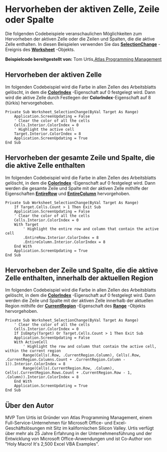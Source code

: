 
# Hervorheben der aktiven Zelle, Zeile oder Spalte

Die folgenden Codebeispiele veranschaulichen Möglichkeiten zum Hervorheben der aktiven Zelle oder die Zeilen und Spalten, die die aktive Zelle enthalten. In diesen Beispielen verwenden Sie das  **[SelectionChange](183e2ca7-06b2-f689-1f77-182dbfbf1e1d.md)** -Ereignis des **[Worksheet](182b705e-854a-81cc-a4b0-59b942de55ae.md)** -Objekts.

 **Beispielcode bereitgestellt von:** Tom Urtis,[Atlas Programming Management](http://www.atlaspm.com/)

## Hervorheben der aktiven Zelle

Im folgenden Codebeispiel wird die Farbe in allen Zellen des Arbeitsblatts gelöscht, in dem die  **[ColorIndex](6d1a5bc9-7157-61e0-1e1d-b44974002c78.md)** -Eigenschaft auf 0 festgelegt wird. Dann wird die aktive Zelle durch Festlegen der **ColorIndex**-Eigenschaft auf 8 (türkis) hervorgehoben.


```
Private Sub Worksheet_SelectionChange(ByVal Target As Range)
    Application.ScreenUpdating = False
    ' Clear the color of all the cells
    Cells.Interior.ColorIndex = 0
    ' Highlight the active cell
    Target.Interior.ColorIndex = 8
    Application.ScreenUpdating = True
End Sub
```


## Hervorheben der gesamte Zeile und Spalte, die die aktive Zelle enthalten

Im folgenden Codebeispiel wird die Farbe in allen Zellen des Arbeitsblatts gelöscht, in dem die  **[ColorIndex](6d1a5bc9-7157-61e0-1e1d-b44974002c78.md)** -Eigenschaft auf 0 festgelegt wird. Dann werden die gesamte Zeile und Spalte mit der aktiven Zelle mithilfe der Eigenschaften **[EntireRow](9e66da51-6cef-4109-ea4e-2acaad42aa1f.md)** und **[EntireColumn](7be55670-75fd-fb02-dc1a-9d70e3a9d80d.md)** hervorgehoben.


```
Private Sub Worksheet_SelectionChange(ByVal Target As Range)
    If Target.Cells.Count > 1 Then Exit Sub
    Application.ScreenUpdating = False
    ' Clear the color of all the cells
    Cells.Interior.ColorIndex = 0
    With Target
        ' Highlight the entire row and column that contain the active cell
        .EntireRow.Interior.ColorIndex = 8
        .EntireColumn.Interior.ColorIndex = 8
    End With
    Application.ScreenUpdating = True
End Sub
```


## Hervorheben der Zeile und Spalte, die die aktive Zelle enthalten, innerhalb der aktuellen Region

Im folgenden Codebeispiel wird die Farbe in allen Zellen des Arbeitsblatts gelöscht, in dem die  **[ColorIndex](6d1a5bc9-7157-61e0-1e1d-b44974002c78.md)** -Eigenschaft auf 0 festgelegt wird. Dann werden die Zeile und Spalte mit der aktiven Zelle innerhalb der aktuellen Region mithilfe der **[CurrentRegion](39277cc5-07ff-8453-7330-b272b365f9dc.md)** -Eigenschaft des **[Range](b8207778-0dcc-4570-1234-f130532cc8cd.md)** -Objekts hervorgehoben.


```
Private Sub Worksheet_SelectionChange(ByVal Target As Range)
    ' Clear the color of all the cells
    Cells.Interior.ColorIndex = 0
    If IsEmpty(Target) Or Target.Cells.Count > 1 Then Exit Sub
    Application.ScreenUpdating = False
    With ActiveCell
        ' Highlight the row and column that contain the active cell, within the current region
        Range(Cells(.Row, .CurrentRegion.Column), Cells(.Row, .CurrentRegion.Columns.Count + .CurrentRegion.Column - 1)).Interior.ColorIndex = 8
        Range(Cells(.CurrentRegion.Row, .Column), Cells(.CurrentRegion.Rows.Count + .CurrentRegion.Row - 1, .Column)).Interior.ColorIndex = 8
    End With
    Application.ScreenUpdating = True
End Sub
```


## Über den Autor
<a name="AboutContributor"> </a>

MVP Tom Urtis ist Gründer von Atlas Programming Management, einem Full-Service-Unternehmen für Microsoft Office- und Excel-Geschäftslösungen mit Sitz im kalifornischen Silicon Valley. Urtis verfügt über mehr als 25 Jahre Erfahrung in der Unternehmensführung und der Entwicklung von Microsoft Office-Anwendungen und ist Co-Author von "Holy Macro! It's 2,500 Excel VBA Examples".

